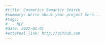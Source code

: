 ```yaml
---
#title: Cosmetics Semantic Search
#summary: Write about your project here...
#tags:
#  - NLP
#date: 2022-01-01
#external_link: http://github.com
---
```

